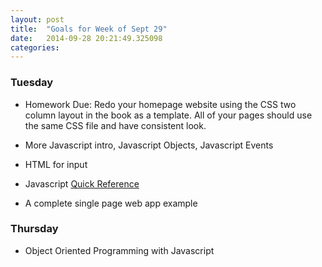 ```yaml
---
layout: post
title:  "Goals for Week of Sept 29"
date:   2014-09-28 20:21:49.325098
categories:
---
```


### Tuesday

* Homework Due:  Redo your homepage website using the CSS two column layout in the book as a template.  All of your pages should use the same CSS file and have consistent look.

* More Javascript intro, Javascript Objects, Javascript Events
* HTML for input
* Javascript [Quick Reference](http://www.dannyg.com/dl/JSB6RefBooklet.pdf)
* A complete single page web app example

### Thursday

* Object Oriented Programming with Javascript